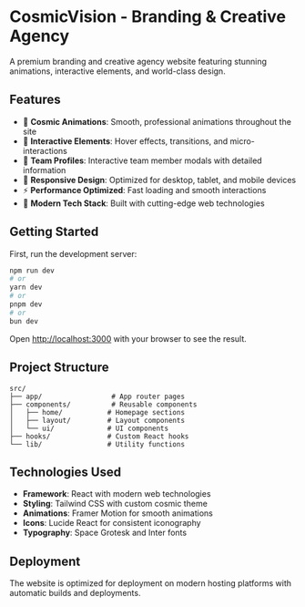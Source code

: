 # CosmicVision - Branding & Creative Agency

A premium branding and creative agency website featuring stunning animations, interactive elements, and world-class design.

## Features

- 🚀 **Cosmic Animations**: Smooth, professional animations throughout the site
- 🎨 **Interactive Elements**: Hover effects, transitions, and micro-interactions
- 👥 **Team Profiles**: Interactive team member modals with detailed information
- 📱 **Responsive Design**: Optimized for desktop, tablet, and mobile devices
- ⚡ **Performance Optimized**: Fast loading and smooth interactions
- 🌟 **Modern Tech Stack**: Built with cutting-edge web technologies

## Getting Started

First, run the development server:

```bash
npm run dev
# or
yarn dev
# or
pnpm dev
# or
bun dev
```

Open [http://localhost:3000](http://localhost:3000) with your browser to see the result.

## Project Structure

```
src/
├── app/                 # App router pages
├── components/          # Reusable components
│   ├── home/           # Homepage sections
│   ├── layout/         # Layout components
│   └── ui/             # UI components
├── hooks/              # Custom React hooks
└── lib/                # Utility functions
```

## Technologies Used

- **Framework**: React with modern web technologies
- **Styling**: Tailwind CSS with custom cosmic theme
- **Animations**: Framer Motion for smooth animations
- **Icons**: Lucide React for consistent iconography
- **Typography**: Space Grotesk and Inter fonts

## Deployment

The website is optimized for deployment on modern hosting platforms with automatic builds and deployments.
